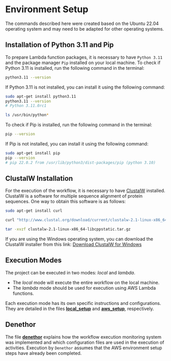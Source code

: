 # Environment Setup

The commands described here were created based on the Ubuntu 22.04 operating system and may need to be adapted for other operating systems.

## Installation of Python 3.11 and Pip

To prepare Lambda function packages, it is necessary to have `Python 3.11` and the package manager `Pip` installed on your local machine. To check if Python 3.11 is installed, run the following command in the terminal:

```bash
python3.11 --version
```

If Python 3.11 is not installed, you can install it using the following command:

```bash
sudo apt-get install python3.11
python3.11 --version
# Python 3.11.0rc1

ls /usr/bin/python*
```

To check if Pip is installed, run the following command in the terminal:

```bash
pip --version
```

If Pip is not installed, you can install it using the following command:

```bash
sudo apt-get install pip
pip --version
# pip 22.0.2 from /usr/lib/python3/dist-packages/pip (python 3.10)
```

## ClustalW Installation

For the execution of the workflow, it is necessary to have [ClustalW](http://www.clustal.org/clustal2/) installed. ClustalW is a software for multiple sequence alignment of protein sequences. One way to obtain this software is as follows:

```bash
sudo apt-get install curl

curl "http://www.clustal.org/download/current/clustalw-2.1-linux-x86_64-libcppstatic.tar.gz" -O

tar -xvzf clustalw-2.1-linux-x86_64-libcppstatic.tar.gz
```

If you are using the Windows operating system, you can download the ClustalW installer from this link: [Download ClustalW for Windows](http://www.clustal.org/download/current/clustalw-2.1-win.msi)

## Execution Modes

The project can be executed in two modes: *local* and *lambda*.

- The *local* mode will execute the entire workflow on the local machine.
- The *lambda* mode should be used for execution using AWS Lambda functions.

Each execution mode has its own specific instructions and configurations. They are detailed in the files **[local_setup](docs/local_setup.md)** and **[aws_setup](docs/aws_setup.md)**, respectively.

## Denethor

The file **[denethor](docs/denethor.md)** explains how the workflow execution monitoring system was implemented and which configuration files are used in the execution of activities. Execution by `Denethor` assumes that the AWS environment setup steps have already been completed.